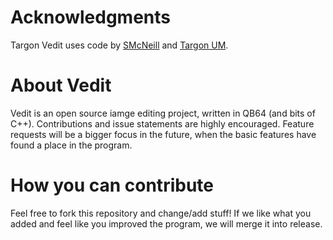 # Acknowledgments
Targon Vedit uses code by <a href="https://www.qb64.org/forum/index.php?action=profile;u=9">SMcNeill</a> and <a href="https://github.com/Targon-Industries/um">Targon UM</a>.

# About Vedit
Vedit is an open source iamge editing project, written in QB64 (and bits of C++). Contributions and issue statements are highly encouraged. Feature requests will be a bigger focus in the future, when the basic features have found a place in the program.

# How you can contribute
Feel free to fork this repository and change/add stuff! If we like what you added and feel like you improved the program, we will merge it into release.
